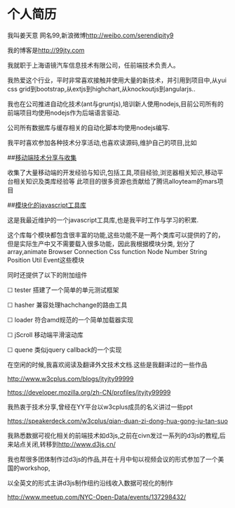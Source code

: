 个人简历
==============
我叫姜天意 网名99,新浪微博<http://weibo.com/serendipity9>

我的博客是<http://99jty.com>

我就职于上海语镜汽车信息技术有限公司，任前端技术负责人。

我热爱这个行业，平时非常喜欢接触并使用大量的新技术，并引用到项目中,从yui css grid到bootstrap,从extjs到highchart,从knockoutjs到angularjs..

我也在公司推进自动化技术(ant与gruntjs),培训新人使用nodejs,目前公司所有的前端项目均使用nodejs作为后端语言驱动.

公司所有数据库与缓存相关的自动化脚本均使用nodejs编写.


我平时喜欢参加各种技术分享活动,也喜欢读源码,维护自己的项目,比如

##[移动端技术分享与收集](https://github.com/jtyjty99999/mobileTech "移动端技术分享与收集")

收集了大量移动端的开发经验与知识,包括工具,项目经验,浏览器相关知识,移动平台相关知识及类库经验等
此项目的很多资源也贡献给了腾讯alloyteam的mars项目


##[模块化的javascript工具库](https://github.com/jtyjty99999/astral "模块化的javascript工具库")

这是我最近维护的一个javascript工具库,也是我平时工作与学习的积累.

这个库每个模块都包含很丰富的功能,这些功能不是一两个类库可以提供的了的，但是实际生产中又不需要载入很多功能，因此我根据模块分类,
划分了array,animate Browser Connection  Css function  Node Number String Position Util  Event这些模块

同时还提供了以下的附加组件

 ☐ tester 搭建了一个简单的单元测试框架
 
 ☐ hasher 兼容处理hachchange的路由工具
 
 ☐ loader 符合amd规范的一个简单加载器实现
 
 ☐ jScroll 移动端平滑滚动库 
 
 ☐ quene 类似jquery callback的一个实现
   
   
 在空闲的时候,我喜欢阅读及翻译外文技术文档.这些是我翻译过的一些作品
 
 <http://www.w3cplus.com/blogs/jtyjty99999>
 
 <https://developer.mozilla.org/zh-CN/profiles/jtyjty99999>
 
 
 我热衷于技术分享,曾经在YY平台以w3cplus成员的名义讲过一些ppt
 
 <https://speakerdeck.com/w3cplus/qian-duan-zi-dong-hua-gong-ju-tan-suo>
 
 
 我熟悉数据可视化相关的前端技术如d3js,之前在civn发过一系列的d3js的教程,后来站点关闭,转移到<http://www.d3js.cn/>
 
 我也帮很多团体制作过d3js的作品,并在十月中旬以视频会议的形式参加了一个美国的workshop,
 
 以全英文的形式主讲d3js制作纽约沿线收入数据可视化的制作
 
 <http://www.meetup.com/NYC-Open-Data/events/137298432/>
